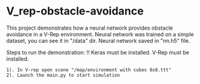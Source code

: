 # V_rep-obstacle-avoidance
This project demonstrates how a neural network provides obstacle avoidance in a V-Rep environment.
Neural network was trained on a simple dataset, you can see it in "/data" dir. 
Neural network saved in "nn.h5" file.

Steps to run the demonstration:
!! 
Keras must be installed.
V-Rep must be installed.
~~~~~~~~~~~~~~~~~~~~~~~
1). In V-rep open scene "/map/environment with cubes 8x8.ttt"
2). Launch the main.py to start simulation
~~~~~~~~~~~~~~~~~~~~~~~

